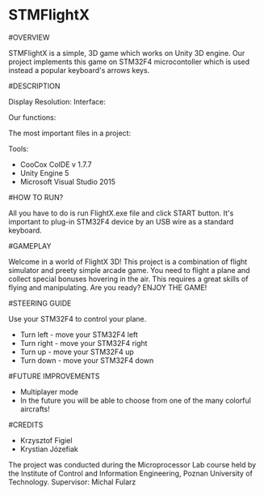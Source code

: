 # STMFlightX

#OVERVIEW

STMFlightX is a simple, 3D game which works on Unity 3D engine. Our project implements this game on STM32F4 microcontoller which is used instead a popular keyboard's arrows keys.

#DESCRIPTION

Display Resolution:
Interface:

Our functions:

The most important files in a project:

Tools:

- CooCox CoIDE v 1.7.7
- Unity Engine 5
- Microsoft Visual Studio 2015

#HOW TO RUN?

All you have to do is run FlightX.exe file and click START button. It's important to plug-in STM32F4 device by an USB wire as a standard keyboard. 

#GAMEPLAY

Welcome in a world of FlightX 3D! This project is a combination of flight simulator and preety simple arcade game. You need to flight a plane and collect special bonuses hovering in the air. This requires a great skills of flying and manipulating. Are you ready? ENJOY THE GAME!

#STEERING GUIDE

Use your STM32F4 to control your plane. 
- Turn left - move your STM32F4 left
- Turn right - move your STM32F4 right
- Turn up - move your STM32F4 up
- Turn down - move your STM32F4 down

#FUTURE IMPROVEMENTS

- Multiplayer mode
- In the future you will be able to choose from one of the many colorful aircrafts!

#CREDITS

- Krzysztof Figiel
- Krystian Józefiak

The project was conducted during the Microprocessor Lab course held by the Institute of Control and Information Engineering, Poznan University of Technology.
Supervisor: Michal Fularz 



